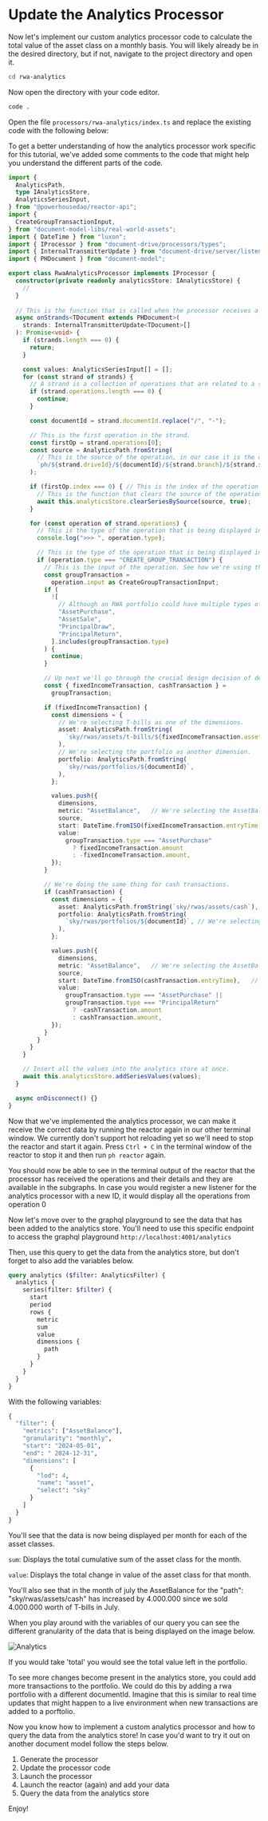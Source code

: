 # Update the Analytics Processor

Now let's implement our custom analytics processor code to calculate the total value of the asset class on a monthly basis.
You will likely already be in the desired directory, but if not, navigate to the project directory and open it.

```bash
cd rwa-analytics
```

Now open the directory with your code editor. 

```bash
code .
```

Open the file `processors/rwa-analytics/index.ts` and replace the existing code with the following below:

To get a better understanding of how the analytics processor work specific for this tutorial, we've added some comments to the code that might help you understand the different parts of the code.

```typescript
import {
  AnalyticsPath,
  type IAnalyticsStore,
  AnalyticsSeriesInput,
} from "@powerhousedao/reactor-api";
import {
  CreateGroupTransactionInput,
} from "document-model-libs/real-world-assets";
import { DateTime } from "luxon";
import { IProcessor } from "document-drive/processors/types";
import { InternalTransmitterUpdate } from "document-drive/server/listener/transmitter/internal";
import { PHDocument } from "document-model";

export class RwaAnalyticsProcessor implements IProcessor {
  constructor(private readonly analyticsStore: IAnalyticsStore) {
    //
  }
  
  // This is the function that is called when the processor receives a new strand.
  async onStrands<TDocument extends PHDocument>(
    strands: InternalTransmitterUpdate<TDocument>[]
  ): Promise<void> {
    if (strands.length === 0) {
      return;
    }

    const values: AnalyticsSeriesInput[] = [];
    for (const strand of strands) {
      // A strand is a collection of operations that are related to a single document and contain the data for the document.
      if (strand.operations.length === 0) {
        continue;
      }

      const documentId = strand.documentId.replace("/", "-");

      // This is the first operation in the strand.
      const firstOp = strand.operations[0];
      const source = AnalyticsPath.fromString(
        // This is the source of the operation, in our case it is the driveId, documentId, branch and scope.
        `ph/${strand.driveId}/${documentId}/${strand.branch}/${strand.scope}`,
      );

      if (firstOp.index === 0) { // This is the index of the operation in the strand.
        // This is the function that clears the source of the operation since there could be data existing from previous runs for the same document to avoid double counting.
        await this.analyticsStore.clearSeriesBySource(source, true);
      }

      for (const operation of strand.operations) {	
        // This is the type of the operation that is being displayed in the terminal.
        console.log(">>> ", operation.type);

        // This is the type of the operation that is being displayed in the terminal.
        if (operation.type === "CREATE_GROUP_TRANSACTION") {
          // This is the input of the operation. See how we're using the GroupTransactionInput type from the document model.
          const groupTransaction =
            operation.input as CreateGroupTransactionInput;
          if (
            ![
              // Although an RWA portfolio could have multiple types of transactions, we're only interested in the ones that are relevant to our analytics.
              "AssetPurchase",
              "AssetSale",
              "PrincipalDraw",
              "PrincipalReturn",
            ].includes(groupTransaction.type)
          ) {
            continue;
          }

          // Up next we'll go through the crucial design decision of defining the different dimensions or categories that are relevant to our analytics and queries. In this case we'll create 2 series values for each transaction type. Cash and Fixed Income transactions.
          const { fixedIncomeTransaction, cashTransaction } =
            groupTransaction;

          if (fixedIncomeTransaction) {
            const dimensions = {
              // We're selecting T-bills as one of the dimensions.
              asset: AnalyticsPath.fromString(
                `sky/rwas/assets/t-bills/${fixedIncomeTransaction.assetId}`
              ),
              // We're selecting the portfolio as another dimension.	
              portfolio: AnalyticsPath.fromString(
                `sky/rwas/portfolios/${documentId}`,
              ),
            };

            values.push({
              dimensions,
              metric: "AssetBalance",	// We're selecting the AssetBalance metric.
              source,
              start: DateTime.fromISO(fixedIncomeTransaction.entryTime),	// We're selecting the entryTime as the start of the series value.
              value:
                groupTransaction.type === "AssetPurchase"
                  ? fixedIncomeTransaction.amount
                  : -fixedIncomeTransaction.amount,
            });
          }

          // We're doing the same thing for cash transactions.
          if (cashTransaction) {
            const dimensions = {
              asset: AnalyticsPath.fromString(`sky/rwas/assets/cash`), // We're selecting cash as one of the dimensions.
              portfolio: AnalyticsPath.fromString(
                `sky/rwas/portfolios/${documentId}`, // We're selecting the portfolio as another dimension since we want to know the cash balance for each portfolio. Each portfolio has a unique documentId. We can then later group or separate by this analytics dimension. We will then also be able to use this dimension to query the cash balance for each portfolio or select a specific portfolio but combine it with other dimensions to get more specific data such as the cash balance for each portfolio for each month. We'll be able to make any combination of hierarchies of dimensions to cut & slice the data we want.
              ),
            };

            values.push({
              dimensions,
              metric: "AssetBalance",	// We're selecting the AssetBalance metric for our tutorial scenario
              source,
              start: DateTime.fromISO(cashTransaction.entryTime),	// We're selecting the entryTime as the start of the series value.
              value:
                groupTransaction.type === "AssetPurchase" ||
                groupTransaction.type === "PrincipalReturn"
                  ? -cashTransaction.amount	
                  : cashTransaction.amount,	
            });
          }
        }
      }
    }

    // Insert all the values into the analytics store at once.
    await this.analyticsStore.addSeriesValues(values);
  }

  async onDisconnect() {}
}
```

Now that we've implemented the analytics processor, we can make it receive the correct data by running the reactor again in our other terminal window. We currently don't support hot reloading yet so we'll need to stop the reactor and start it again. Press `Ctrl + C` in the terminal window of the reactor to stop it and then run `ph reactor` again.

You should now be able to see in the terminal output of the reactor that the processor has received the operations and their details and they are available in the subgraphs. In case you would register a new listener for the analytics processor with a new ID, it would display all the operations from operation 0

Now let's move over to the graphql playground to see the data that has been added to the analytics store.
You'll need to use this specific endpoint to access the graphql playground `http://localhost:4001/analytics`

Then, use this query to get the data from the analytics store, but don't forget to also add the variables below.

```graphql
query analytics ($filter: AnalyticsFilter) {
  analytics {
    series(filter: $filter) {
      start
      period
      rows {
        metric
        sum
        value
        dimensions {
          path
        }
      }
    }
  }
}
```
With the following variables: 

```graphql
{
  "filter": {
    "metrics": ["AssetBalance"],
    "granularity": "monthly",
    "start": "2024-05-01",
    "end": " 2024-12-31",
    "dimensions": [
      {
        "lod": 4,
        "name": "asset",
        "select": "sky"
      }
    ]
  }  
}
```

You'll see that the data is now being displayed per month for each of the asset classes. 

`sum`: Displays the total cumulative sum of the asset class for the month.

`value`: Displays the total change in value of the asset class for that month.

You'll also see that in the month of july the AssetBalance for the "path": "sky/rwas/assets/cash" has increased by 4.000.000 since we sold 4.000.000 worth of T-bills in July.

When you play around with the variables of our query you can see the different granularity of the data that is being displayed on the image below.

![Analytics](./images/granularity.png)

If you would take 'total' you would see the total value left in the portfolio.

To see more changes become present in the analytics store, you could add more transactions to the portfolio. We could do this by adding a rwa portfolio with a different documentId. 
Imagine that this is similar to real time updates that might happen to a live environment when new transactions are added to a porftolio. 

Now you know how to implement a custom analytics processor and how to query the data from the analytics store! 
In case you'd want to try it out on another document model follow the steps below.

1. Generate the processor
2. Update the processor code
3. Launch the processor
4. Launch the reactor (again) and add your data
5. Query the data from the analytics store

Enjoy! 
